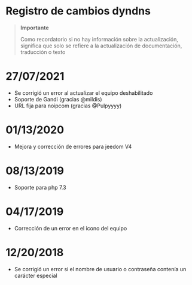 # Registro de cambios dyndns

>**Importante**
>
>Como recordatorio si no hay información sobre la actualización, significa que solo se refiere a la actualización de documentación, traducción o texto

# 27/07/2021

- Se corrigió un error al actualizar el equipo deshabilitado
- Soporte de Gandi (gracias @mildis)
- URL fija para noipcom (gracias @Pulpyyyy)

# 01/13/2020

- Mejora y corrección de errores para jeedom V4

# 08/13/2019

- Soporte para php 7.3

# 04/17/2019

- Corrección de un error en el icono del equipo

# 12/20/2018

- Se corrigió un error si el nombre de usuario o contraseña contenía un carácter especial

